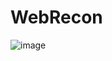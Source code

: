 # WebRecon

![image](https://github.com/5hank4r/WebRecon/assets/34772838/d4edc431-e8df-460d-ba18-2343ee51da37)



